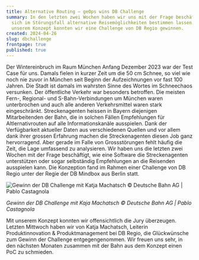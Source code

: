 ```yaml
---
title: Alternative Routing – geOps wins DB Challenge
summary: In den letzten zwei Wochen haben wir uns mit der Frage beschäftigt, wie
  sich im Störungsfall alternative Reisemöglichkeiten bestimmen lassen. Mit
  unserem Konzept konnten wir eine Challenge von DB Regio gewinnen.
created: 2024-04-26
slug: dbchallenge
frontpage: true
published: true
---
```

Der Wintereinbruch im Raum München Anfang Dezember 2023 war der Test Case für uns. Damals fielen in kurzer Zeit um die 50 cm Schnee, so viel wie noch nie zuvor in München seit Beginn der Aufzeichnungen vor fast 100 Jahren. Die Stadt ist damals im wahrsten Sinne des Wortes im Schneechaos versunken. Der öffentliche Verkehr war besonders betroffen. Die meisten Fern-, Regional- und S-Bahn-Verbindungen um München waren unterbrochen und auch alle anderen Verkehrsmittel waren stark eingeschränkt. Streckenagenten heissen in Bayern diejenigen Mitarbeitenden der Bahn, die in solchen Fällen Empfehlungen für Altlernativrouten auf alle Informationskanäle ausspielen. Dank der Verfügbarkeit aktueller Daten aus verschiedenen Quellen und vor allem dank ihrer grossen Erfahrung machen die Streckenagenten diesen Job ganz hervorragend. Aber gerade im Falle von Grossstörungen fehlt häufig die Zeit, die Lage umfassend zu analysieren. 
Wir haben uns die letzten zwei Wochen mit der Frage beschäftigt, wie eine Software die Streckenagenten unterstützen oder sogar selbständig Empfehlungen an die Reisenden ausspielen kann. Die Konzeption fand im Rahmen einer Challenge von DB Regio unter der Regie der DB Mindbox aus Berlin statt.

![Gewinn der DB Challenge mit Katja Machatsch © Deutsche Bahn AG | Pablo Castagnola](/images/blog/alternative-routing-–-geops-wins-db-challenge/021lma_8345.jpg "Gewinn der DB Challenge mit Katja Machatsch © Deutsche Bahn AG | Pablo Castagnola")

*Gewinn der DB Challenge mit Kaja Machatsch © Deutsche Bahn AG | Pablo Castagnola*

Mit unserem Konzept konnten wir offensichtlich die Jury überzeugen. Letzten Mittwoch haben wir von Katja Machatsch, Leiterin Produktinnovation & Produktmanagement bei DB Regio, die Glückwünsche zum Gewinn der Challenge entgegengenommen. Wir freuen uns sehr, in den nächsten Monaten zusammen mit der Bahn aus dem Konzept einen PoC zu schmieden.